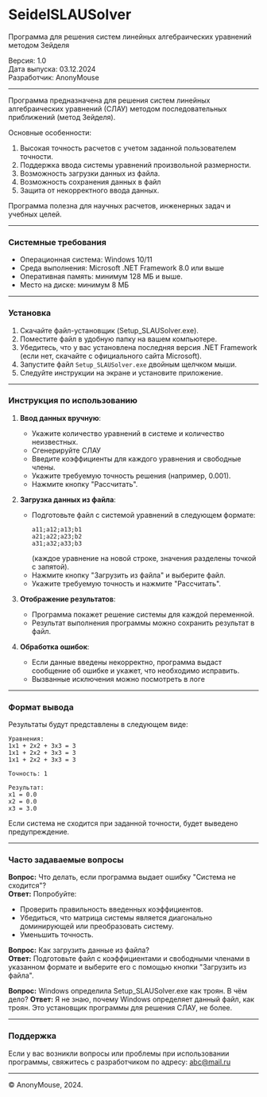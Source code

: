 # SeidelSLAUSolver
Программа для решения систем линейных алгебраических уравнений методом Зейделя

Версия: 1.0  
Дата выпуска: 03.12.2024  
Разработчик: AnonyMouse

---

Программа предназначена для решения систем линейных алгебраических уравнений (СЛАУ) методом последовательных приближений (метод Зейделя).  

Основные особенности:  
1. Высокая точность расчетов с учетом заданной пользователем точности.  
2. Поддержка ввода системы уравнений произвольной размерности.  
3. Возможность загрузки данных из файла.  
4. Возможность сохранения данных в файл 
5. Защита от некорректного ввода данных.  

Программа полезна для научных расчетов, инженерных задач и учебных целей.

---

### Системные требования

- Операционная система: Windows 10/11  
- Среда выполнения: Microsoft .NET Framework 8.0 или выше  
- Оперативная память: минимум 128 МБ и выше. 
- Место на диске: минимум 8 МБ  

---

### Установка

1. Скачайте файл-установщик (Setup_SLAUSolver.exe).  
2. Поместите файл в удобную папку на вашем компьютере.  
3. Убедитесь, что у вас установлена последняя версия .NET Framework (если нет, скачайте с официального сайта Microsoft).  
4. Запустите файл `Setup_SLAUSolver.exe` двойным щелчком мыши.
5. Следуйте инструкции на экране и установите приложение.

---

### Инструкция по использованию

1. **Ввод данных вручную**:  
   - Укажите количество уравнений в системе и количество неизвестных.
   - Сгенерируйте СЛАУ  
   - Введите коэффициенты для каждого уравнения и свободные члены.   
   - Укажите требуемую точность решения (например, 0.001).  
   - Нажмите кнопку "Рассчитать".  

2. **Загрузка данных из файла**:  
   - Подготовьте файл с системой уравнений в следующем формате:  
     ```
     a11;a12;a13;b1
     a21;a22;a23;b2
     a31;a32;a33;b3
     ```  
     (каждое уравнение на новой строке, значения разделены точкой с запятой).  
   - Нажмите кнопку "Загрузить из файла" и выберите файл.  
   - Укажите требуемую точность и нажмите "Рассчитать".  

3. **Отображение результатов**:  
   - Программа покажет решение системы для каждой переменной.  
   - Результат выполнения программы можно сохранить результат в файл.  

4. **Обработка ошибок**:  
   - Если данные введены некорректно, программа выдаст сообщение об ошибке и укажет, что необходимо исправить.
   - Вызванные исключения можно посмотреть в логе

---

### Формат вывода

Результаты будут представлены в следующем виде:  
```
Уравнения:
1x1 + 2x2 + 3x3 = 3
1x1 + 2x2 + 3x3 = 3
1x1 + 2x2 + 3x3 = 3

Точность: 1

Результат:
х1 = 0.0
х2 = 0.0
х3 = 3.0
```
Если система не сходится при заданной точности, будет выведено предупреждение.  

---

### Часто задаваемые вопросы

**Вопрос:** Что делать, если программа выдает ошибку "Система не сходится"?  
**Ответ:** Попробуйте:  
- Проверить правильность введенных коэффициентов.  
- Убедиться, что матрица системы является диагонально доминирующей или преобразовать систему.  
- Уменьшить точность.  

**Вопрос:** Как загрузить данные из файла?  
**Ответ:** Подготовьте файл с коэффициентами и свободными членами в указанном формате и выберите его с помощью кнопки "Загрузить из файла".

**Вопрос:** Windows определила Setup_SLAUSolver.exe как троян. В чём дело?
**Ответ:** Я не знаю, почему Windows определяет данный файл, как троян. Это установщик программы для решения СЛАУ, не более.

---

### Поддержка

Если у вас возникли вопросы или проблемы при использовании программы, свяжитесь с разработчиком по адресу: abc@mail.ru

---

© AnonyMouse, 2024.
